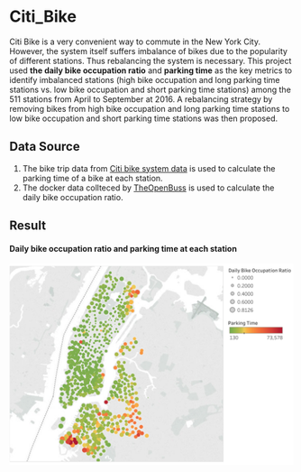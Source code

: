 # Citi_Bike
Citi Bike is a very convenient way to commute in the New York City. However, the system itself suffers imbalance of bikes due to the popularity of different stations.  Thus rebalancing the system is necessary. This project used **the daily bike occupation ratio** and **parking time** as the key metrics to identify imbalanced stations (high bike occupation and long parking time stations vs. low bike occupation and short parking time stations) among the 511 stations from April to September at 2016.   A rebalancing strategy by removing bikes from high bike occupation and long parking time stations to low bike occupation and short parking time stations was then proposed. 

## Data Source
1. The bike trip data from [Citi bike system data](https://www.citibikenyc.com/system-data) is used to calculate the parking time of a bike at each station.
2. The docker data collteced by [TheOpenBuss](https://www.theopenbus.com/) is used to calculate the daily bike occupation ratio.

## Result
#### Daily bike occupation ratio and parking time at each station
![Daily bike occupation ratio and parking time at each station](https://github.com/DNApower/Citi_Bike/blob/master/image/stations.png)
